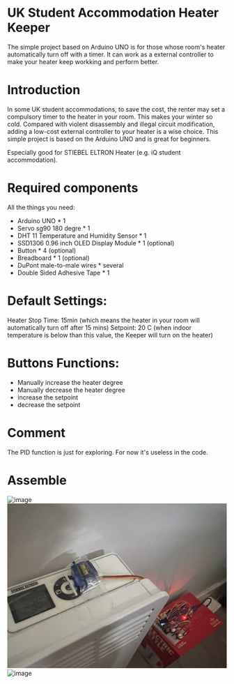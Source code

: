 # UK Student Accommodation Heater Keeper
The simple project based on Arduino UNO is for those whose room's heater automatically turn off with a timer. It can work as a external controller to make your heater keep workking and perform better.

# Introduction
In some UK student accommodations, to save the cost, the renter may set a compulsory timer to the heater in your room. This makes your winter so cold. Compared with violent disassembly and illegal circuit modification, adding a low-cost external controller to your heater is a wise choice. This simple project is based on the Arduino UNO and is great for beginners.

Especially good for STIEBEL ELTRON Heater (e.g. iQ student accommodation).

# Required components
All the things you need:
- Arduino UNO * 1
- Servo sg90 180 degre * 1
- DHT 11 Temperature and Humidity Sensor * 1
- SSD1306 0.96 inch OLED Display Module * 1 (optional)
- Button * 4 (optional)
- Breadboard * 1 (optional)
- DuPont male-to-male wires * several
- Double Sided Adhesive Tape * 1

# Default Settings:
Heater Stop Time: 15min (which means the heater in your room will automatically turn off after 15 mins)
Setpoint: 20 C (when indoor temperature is below than this value, the Keeper will turn on the heater)

# Buttons Functions:
- Manually increase the heater degree
- Manually decrease the heater degree
- increase the setpoint
- decrease the setpoint

# Comment
The PID function is just for exploring. For now it's useless in the code.

# Assemble
![image](https://github.com/ShirunK/UK-Student-Accommodation-Heater-Keeper/blob/main/DEMO/1.jpg)
![image](https://github.com/ShirunK/UK-Student-Accommodation-Heater-Keeper/blob/main/DEMO/2.jpg)
![image](https://github.com/ShirunK/UK-Student-Accommodation-Heater-Keeper/blob/main/DEMO/3.jpg)
